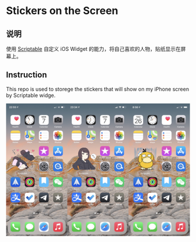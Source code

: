 
# Stickers on the Screen

## 说明

使用 [Scriptable](https://apps.apple.com/cn/app/scriptable/id1405459188?l=en) 自定义 iOS Widget 的能力，将自己喜欢的人物，贴纸显示在屏幕上。

## Instruction

This repo is used to storege the stickers that will show on my iPhone screen by Scriptable widge.

![](img/IMG_3804.JPEG)
